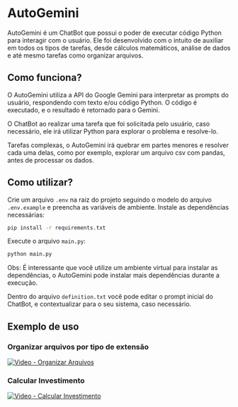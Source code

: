 # AutoGemini
AutoGemini é um ChatBot que possui o poder de executar código Python para interagir com o usuário. Ele foi desenvolvido com o intuito de auxiliar em todos os tipos de tarefas, desde cálculos matemáticos, análise de dados e até mesmo tarefas como organizar arquivos.

## Como funciona?
O AutoGemini utiliza a API do Google Gemini para interpretar as prompts do usuário, respondendo com texto e/ou código Python. O código é executado, e o resultado é retornado para o Gemini.

O ChatBot ao realizar uma tarefa que foi solicitada pelo usuário, caso necessário, ele irá utilizar Python para explorar o problema e resolve-lo.

Tarefas complexas, o AutoGemini irá quebrar em partes menores e resolver cada uma delas, como por exemplo, explorar um arquivo csv com pandas, antes de processar os dados.

## Como utilizar?
Crie um arquivo `.env` na raiz do projeto seguindo o modelo do arquivo `.env.example` e preencha as variáveis de ambiente.
Instale as dependências necessárias:
```bash
pip install -r requirements.txt
```
Execute o arquivo `main.py`:
```bash
python main.py
```
Obs: É interessante que você utilize um ambiente virtual para instalar as dependências, o AutoGemini pode instalar mais dependências durante a execução.

Dentro do arquivo `definition.txt` você pode editar o prompt inicial do ChatBot, e contextualizar para o seu sistema, caso necessário.

## Exemplo de uso
### Organizar arquivos por tipo de extensão

[![Video - Organizar Arquivos](https://img.youtube.com/vi/Ava7yJnzMw8/0.jpg)](https://www.youtube.com/watch?v=Ava7yJnzMw8)


### Calcular Investimento
[![Video - Calcular Investimento](https://img.youtube.com/vi/iosmu04jjqI/0.jpg)](https://www.youtube.com/watch?v=iosmu04jjqI)
